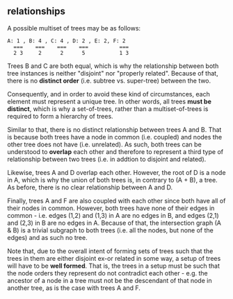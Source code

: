 
<!-- ======================================================================= -->
## relationships

A possible multiset of trees may be as follows:

```
A: 1 , B: 4 , C: 4 , D: 2 , E: 2, F: 2
  ===    ===    ===    ===          ===
  2 3     2      2      5           1 3
```

Trees B and C are both equal, which is why the relationship between both tree
instances is neither "disjoint" nor "properly related". Because of that, there
is no **distinct order** (i.e. subtree vs. super-tree) between the two.

Consequently, and in order to avoid these kind of circumstances, each element
must represent a unique tree. In other words, all trees **must be distinct**,
which is why a set-of-trees, rather than a multiset-of-trees is required to
form a hierarchy of trees.

Similar to that, there is no distinct relationship between trees A and B. That
is because both trees have a node in common (i.e. coupled) and nodes the other
tree does not have (i.e. unrelated). As such, both trees can be understood to
**overlap** each other and therefore to represent a third type of relationship
between two trees (i.e. in addtion to disjoint and related).

Likewise, trees A and D overlap each other. However, the root of D is a node
in A, which is why the union of both trees is, in contrary to (A + B), a tree.
As before, there is no clear relationship between A and D.

Finally, trees A and F are also coupled with each other since both have all of
their nodes in common. However, both trees have none of their edges in common -
i.e. edges (1,2) and (1,3) in A are no edges in B, and edges (2,1) and (2,3)
in B are no edges in A. Because of that, the intersection graph (A & B) is a
trivial subgraph to both trees (i.e. all the nodes, but none of the edges) and
as such no tree.

Note that, due to the overall intent of forming sets of trees such that the
trees in them are either disjoint ex-or related in some way, a setup of trees
will have to be **well formed**. That is, the trees in a setup must be such
that the node orders they represent do not contradict each other - e.g. the
ancestor of a node in a tree must not be the descendant of that node in another
tree, as is the case with trees A and F.
